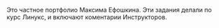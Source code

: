 Это частное портфолио Максима Ефошкина. 
Эти задания делали по курс Линукс, и включают коментарии Инструкторов.
